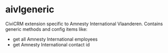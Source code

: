 # aivlgeneric

CiviCRM extension specific to Amnesty International Vlaanderen. Contains generic methods and config items like:
* get all Amnesty International employees
* get Amnesty International contact id
